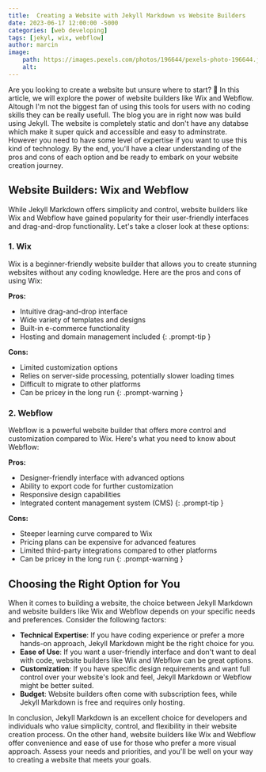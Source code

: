 ```yaml
---
title:  Creating a Website with Jekyll Markdown vs Website Builders
date: 2023-06-17 12:00:00 -5000
categories: [web developing]
tags: [jekyl, wix, webflow]
author: marcin
image:
    path: https://images.pexels.com/photos/196644/pexels-photo-196644.jpeg?auto=compress&cs=tinysrgb&w=1260&h=750&dpr=1 
    alt: 
---
```



Are you looking to create a website but unsure where to start? 🤔 In this article, we will explore the power of website builders like Wix and Webflow. Altough I'm not the biggest fan of using this tools for users with no coding skills they can be really usefull. The 
blog you are in right now was build using Jekyll. The website is completely static and don't have any databse which make it super quick and accessible and easy to adminstrate. However you need to have some level of expertise if you want to use this kind of technology. By the end, you'll have a clear understanding of the pros and cons of each option and be ready to embark on your website creation journey.

## Website Builders: Wix and Webflow

While Jekyll Markdown offers simplicity and control, website builders like Wix and Webflow have gained popularity for their user-friendly interfaces and drag-and-drop functionality. Let's take a closer look at these options:

### 1. Wix

Wix is a beginner-friendly website builder that allows you to create stunning websites without any coding knowledge. Here are the pros and cons of using Wix:

**Pros:**

>
- Intuitive drag-and-drop interface
- Wide variety of templates and designs
- Built-in e-commerce functionality
- Hosting and domain management included
{: .prompt-tip }

**Cons:**
>
- Limited customization options
- Relies on server-side processing, potentially slower loading times
- Difficult to migrate to other platforms
- Can be pricey in the long run
{: .prompt-warning }

### 2. Webflow

Webflow is a powerful website builder that offers more control and customization compared to Wix. Here's what you need to know about Webflow:

**Pros:**
>
- Designer-friendly interface with advanced options
- Ability to export code for further customization
- Responsive design capabilities
- Integrated content management system (CMS)
{: .prompt-tip }

**Cons:**
>
- Steeper learning curve compared to Wix
- Pricing plans can be expensive for advanced features
- Limited third-party integrations compared to other platforms
- Can be pricey in the long run
{: .prompt-warning }

## Choosing the Right Option for You

When it comes to building a website, the choice between Jekyll Markdown and website builders like Wix and Webflow depends on your specific needs and preferences. Consider the following factors:

- **Technical Expertise**: If you have coding experience or prefer a more hands-on approach, Jekyll Markdown might be the right choice for you.
- **Ease of Use**: If you want a user-friendly interface and don't want to deal with code, website builders like Wix and Webflow can be great options.
- **Customization**: If you have specific design requirements and want full control over your website's look and feel, Jekyll Markdown or Webflow might be better suited.
- **Budget**: Website builders often come with subscription fees, while Jekyll Markdown is free and requires only hosting.

In conclusion, Jekyll Markdown is an excellent choice for developers and individuals who value simplicity, control, and flexibility in their website creation process. On the other hand, website builders like Wix and Webflow offer convenience and ease of use for those who prefer a more visual approach. Assess your needs and priorities, and you'll be well on your way to creating a website that meets your goals.
